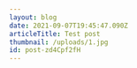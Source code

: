```yaml
---
layout: blog
date: 2021-09-07T19:45:47.090Z
articleTitle: Test post
thumbnail: /uploads/1.jpg
id: post-zd4Cpf2fH
---
```


